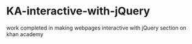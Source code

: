 # KA-interactive-with-jQuery
work completed in making webpages interactive with jQuery section on khan academy
